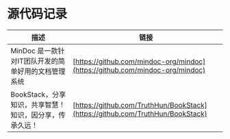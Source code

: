 # 源代码记录

| 描述      | 链接 |
| ----------- | ----------- |
|  MinDoc 是一款针对IT团队开发的简单好用的文档管理系统     |     [https://github.com/mindoc-org/mindoc](https://github.com/mindoc-org/mindoc)   |
| BookStack，分享知识，共享智慧！知识，因分享，传承久远！     |     [https://github.com/TruthHun/BookStack](https://github.com/TruthHun/BookStack)   |

